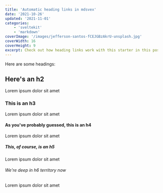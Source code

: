 ```yaml
---
title: 'Automatic heading links in mdsvex'
date: '2021-10-26'
updated: '2021-11-01'
categories:
    - 'sveltekit'
    - 'markdown'
coverImage: '/images/jefferson-santos-fCEJGBzAkrU-unsplash.jpg'
coverWidth: 16
coverHeight: 9
excerpt: Check out how heading links work with this starter in this post.
---
```


Here are some headings:

## Here's an h2

Lorem ipsum dolor sit amet

### This is an h3

Lorem ipsum dolor sit amet

#### As you've probably guessed, this is an h4

Lorem ipsum dolor sit amet

##### This, of course, is an h5

Lorem ipsum dolor sit amet

###### We're deep in h6 territory now

Lorem ipsum dolor sit amet
